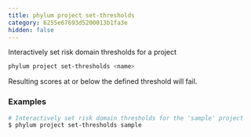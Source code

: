 ```yaml
---
title: phylum project set-thresholds
category: 6255e67693d5200013b1fa3e
hidden: false
---
```

Interactively set risk domain thresholds for a project
```sh
phylum project set-thresholds <name>
```
Resulting scores at or below the defined threshold will fail.

### Examples
```sh
# Interactively set risk domain thresholds for the 'sample' project
$ phylum project set-thresholds sample
```
